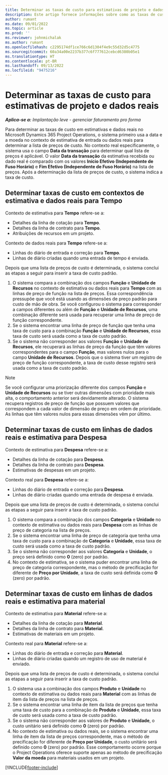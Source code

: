 ```yaml
---
title: Determinar as taxas de custo para estimativas de projeto e dados reais
description: Este artigo fornece informações sobre como as taxas de custo para estimativas e dados reais do projeto são determinadas.
author: rumant
ms.date: 09/01/2022
ms.topic: article
ms.prod: ''
ms.reviewer: johnmichalak
ms.author: rumant
ms.openlocfilehash: c2295174df1ce766c6d1304f4e9c55d32d5c4775
ms.sourcegitcommit: 60a34a00e2237b377c6f777612cebcd6380b05e1
ms.translationtype: HT
ms.contentlocale: pt-BR
ms.lasthandoff: 09/13/2022
ms.locfileid: "9475216"
---
```

# <a name="determine-cost-rates-for-project-estimates-and-actuals"></a>Determinar as taxas de custo para estimativas de projeto e dados reais

_**Aplica-se a:** Implantação leve - gerenciar faturamento pro forma_

Para determinar as taxas de custo em estimativas e dados reais no Microsoft Dynamics 365 Project Operations, o sistema primeiro usa a data e a moeda no contexto de estimativa de entrada ou dados reais para determinar a lista de preços de custo. No contexto real especificamente, o sistema usa o campo **Data da transação** para determinar qual lista de preços é aplicável. O valor **Data da transação** da estimativa recebida ou dado real é comparado com os valores **Início Efetivo (Independente de Fuso Horário)** e **Fim Efetivo (Independente de Fuso Horário)** na lista de preços. Após a determinação da lista de preços de custo, o sistema indica a taxa de custo. 

## <a name="determining-cost-rates-in-estimate-and-actual-contexts-for-time"></a>Determinar taxas de custo em contextos de estimativa e dados reais para Tempo

Contexto de estimativa para **Tempo** refere-se a:

- Detalhes da linha de cotação para **Tempo**.
- Detalhes da linha de contrato para **Tempo**.
- Atribuições de recursos em um projeto.

Contexto de dados reais para **Tempo** refere-se a:

- Linhas do diário de entrada e correção para **Tempo**.
- Linhas de diário criadas quando uma entrada de tempo é enviada.

Depois que uma lista de preços de custo é determinada, o sistema conclui as etapas a seguir para inserir a taxa de custo padrão.

1. O sistema compara a combinação dos campos **Função** e **Unidade de Recursos** no contexto de estimativa ou dados reais para **Tempo** com as linhas de preço de função na lista de preços. Essa correspondência pressupõe que você está usando as dimensões de preço padrão para custo de mão de obra. Se você configurou o sistema para corresponder a campos diferentes ou além de **Função** e **Unidade de Recursos**, uma combinação diferente será usada para recuperar uma linha de preço de função correspondente.
1. Se o sistema encontrar uma linha de preço de função que tenha uma taxa de custo para a combinação **Função** e **Unidade de Recursos**, essa taxa de custo será usada como a taxa de custo padrão.
1. Se o sistema não corresponder aos valores **Função** e **Unidade de Recursos**, ele recuperará as linhas de preço da função que têm valores correspondentes para o campo **Função**, mas valores nulos para o campo **Unidade de Recursos**. Depois que o sistema tiver um registro de preço de função correspondente, a taxa de custo desse registro será usada como a taxa de custo padrão.

> [!NOTE]
> Se você configurar uma priorização diferente dos campos **Função** e **Unidade de Recursos** ou se tiver outras dimensões com prioridade mais alta, o comportamento anterior será devidamente alterado. O sistema recupera registros de preço de função que possuem valores que correspondem a cada valor de dimensão de preço em ordem de prioridade. As linhas que têm valores nulos para essas dimensões vêm por último.

## <a name="determining-cost-rates-on-actual-and-estimate-lines-for-expense"></a>Determinar taxas de custo em linhas de dados reais e estimativa para Despesa

Contexto de estimativa para **Despesa** refere-se a:

- Detalhes da linha de cotação para **Despesa**.
- Detalhes da linha de contrato para **Despesa**.
- Estimativas de despesas em um projeto.

Contexto real para **Despesa** refere-se a:

- Linhas do diário de entrada e correção para **Despesa**.
- Linhas de diário criadas quando uma entrada de despesa é enviada.

Depois que uma lista de preços de custo é determinada, o sistema conclui as etapas a seguir para inserir a taxa de custo padrão.

1. O sistema compara a combinação dos campos **Categoria** e **Unidade** no contexto de estimativa ou dados reais para **Despesa** com as linhas de preço de categoria na lista de preços.
1. Se o sistema encontrar uma linha de preço de categoria que tenha uma taxa de custo para a combinação de **Categoria** e **Unidade**, essa taxa de custo será usada como a taxa de custo padrão.
1. Se o sistema não corresponder aos valores **Categoria** e **Unidade**, o preço será definido como **0** (zero) por padrão.
1. No contexto de estimativa, se o sistema puder encontrar uma linha de preço de categoria correspondente, mas o método de precificação for diferente de **Preço por Unidade**, a taxa de custo será definida como **0** (zero) por padrão.

## <a name="determining-cost-rates-on-actual-and-estimate-lines-for-material"></a>Determinar taxas de custo em linhas de dados reais e estimativa para material

Contexto de estimativa para **Material** refere-se a:

- Detalhes da linha de cotação para **Material**.
- Detalhes da linha de contrato para **Material**.
- Estimativas de materiais em um projeto.

Contexto real para **Material** refere-se a:

- Linhas do diário de entrada e correção para **Material**.
- Linhas de diário criadas quando um registro de uso de material é enviado.

Depois que uma lista de preços de custo é determinada, o sistema conclui as etapas a seguir para inserir a taxa de custo padrão.

1. O sistema usa a combinação dos campos **Produto** e **Unidade** no contexto de estimativa ou dados reais para **Material** com as linhas de item da lista de preços na lista de preços.
1. Se o sistema encontrar uma linha de item da lista de preços que tenha uma taxa de custo para a combinação de **Produto** e **Unidade**, essa taxa de custo será usada como a taxa de custo padrão.
1. Se o sistema não corresponder aos valores de **Produto** e **Unidade**, o custo unitário será definido como **0** (zero) por padrão.
1. No contexto de estimativa ou dados reais, se o sistema encontrar uma linha de item da lista de preços correspondente, mas o método de precificação for diferente de **Preço por Unidade**, o custo unitário será definido como **0** (zero) por padrão. Esse comportamento ocorre porque o Project Operations oferece suporte apenas ao método de precificação **Valor da moeda** para materiais usados em um projeto.

[!INCLUDE[footer-include](../../includes/footer-banner.md)]
